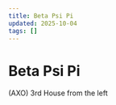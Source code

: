```yaml
---
title: Beta Psi Pi
updated: 2025-10-04
tags: []
---
```


# Beta Psi Pi

(AXO)
3rd House from the  left

